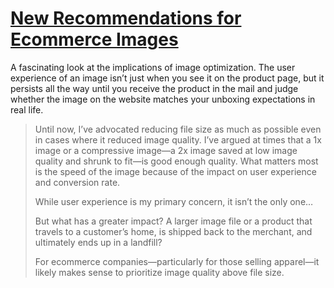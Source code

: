 # [New Recommendations for Ecommerce Images](https://cloudfour.com/thinks/new-recommendations-for-ecommerce-images/)

A fascinating look at the implications of image optimization. The user experience of an image isn’t just when you see it on the product page, but it persists all the way until you receive the product in the mail and judge whether the image on the website matches your unboxing expectations in real life.

> Until now, I’ve advocated reducing file size as much as possible even in cases where it reduced image quality. I’ve argued at times that a 1x image or a compressive image—a 2x image saved at low image quality and shrunk to fit—is good enough quality. What matters most is the speed of the image because of the impact on user experience and conversion rate.
> 
> While user experience is my primary concern, it isn’t the only one…
> 
> But what has a greater impact? A larger image file or a product that travels to a customer’s home, is shipped back to the merchant, and ultimately ends up in a landfill?
> 
> For ecommerce companies—particularly for those selling apparel—it likely makes sense to prioritize image quality above file size.









